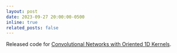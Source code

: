 ```yaml
---
layout: post
date: 2023-09-27 20:00:00-0500
inline: true
related_posts: false
---
```


Released code for [Convolutional Networks with Oriented 1D Kernels](https://arxiv.org/abs/2309.15812).